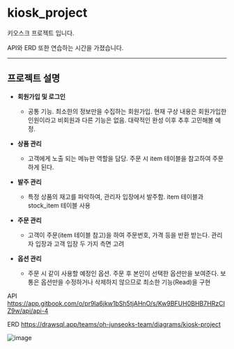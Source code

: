 # kiosk_project
키오스크 프로젝트 입니다. 

API와 ERD 또한 연습하는 시간을 가졌습니다. 

--- 

## 프로젝트 설명

- **회원가입 및 로그인**

  -   공통 기능. 최소한의 정보만을 수집하는 회원가입. 현재 구상 내용은 회원가입한 인원이라고 비회원과 다른 기능은 없음.
    대략적인 완성 이후 추후 고민해볼 예정.

- **상품 관리**

  -   고객에게 노출 되는 메뉴판 역할을 담당. 주문 시 item 테이블을 참고하여 주문하게 된다. 

- **발주 관리**

  -   특정 상품의 재고를 파악하여, 관리자 입장에서 발주함. item 테이블과 stock_item 테이블 사용 
   
- **주문 관리**

  -   고객이 주문(item 테이블 참고)을 하여 주문번호, 가격 등을 반환 받는다. 관리자 입장과 고객 입장 두 가지 측면 고려

- **옵션 관리**

  -   주문 시 같이 사용할 예정인 옵션. 주문 후 본인이 선택한 옵션만을 보여준다. 보통은 옵션만을 수정하거나 삭제하지 않으므로 최소한 기능(Read)을 구현 

API
https://app.gitbook.com/o/pr9la6jkw1bSh5tjAHnO/s/Kw9BFUH0BHB7HRzCIZ9w/api/api-4

ERD
https://drawsql.app/teams/oh-junseoks-team/diagrams/kiosk-project

![image](https://github.com/KORjunseok/kiosk_project/assets/131343782/9971caa4-7748-4ecd-ae6b-9d328dc091ed)

